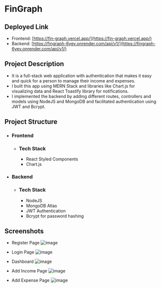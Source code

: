 # FinGraph

## Deployed Link
- Frontend: [https://fin-graph.vercel.app/](https://fin-graph.vercel.app/)
- Backend: [https://fingraph-6yev.onrender.com/api/v1/](https://fingraph-6yev.onrender.com/api/v1/)

## Project Description
- It is a full-stack web application with authentication that makes it easy and quick for a person to manage their income and expenses.
- I built this app using MERN Stack and libraries like Chart.js for visualizing data and React Toastify library for notifications.
- I implemented the backend by adding different routes, controllers and models using NodeJS and MongoDB and facilitated authentication using JWT and Bcrypt.

  
## Project Structure
 - ### Frontend
     - ### Tech Stack
         - React Styled Components
         - Chart.js
      
 - ### Backend
     - ### Tech Stack
         - NodeJS
         - MongoDB Atlas
         - JWT Authentication
         - Bcrypt for password hashing
           

## Screenshots

- Register Page
![image](https://github.com/dhrumishah/FinGraph/assets/84569241/6b67383e-e17d-4ee4-8c39-cb1beb427b01)

- Login Page
![image](https://github.com/dhrumishah/FinGraph/assets/84569241/e58d89f1-1fbc-4191-95df-f5257eb0e59e)

- Dashboard
![image](https://github.com/dhrumishah/FinGraph/assets/84569241/d06cef5e-9239-49f5-8682-c77c8a2978fd)

- Add Income Page
![image](https://github.com/dhrumishah/FinGraph/assets/84569241/b1a55221-d8e9-437b-85d2-a09d8d1cb1d4)

- Add Expense Page
![image](https://github.com/dhrumishah/FinGraph/assets/84569241/09d6651a-7cb9-4def-a9df-fb238a4f1877)
